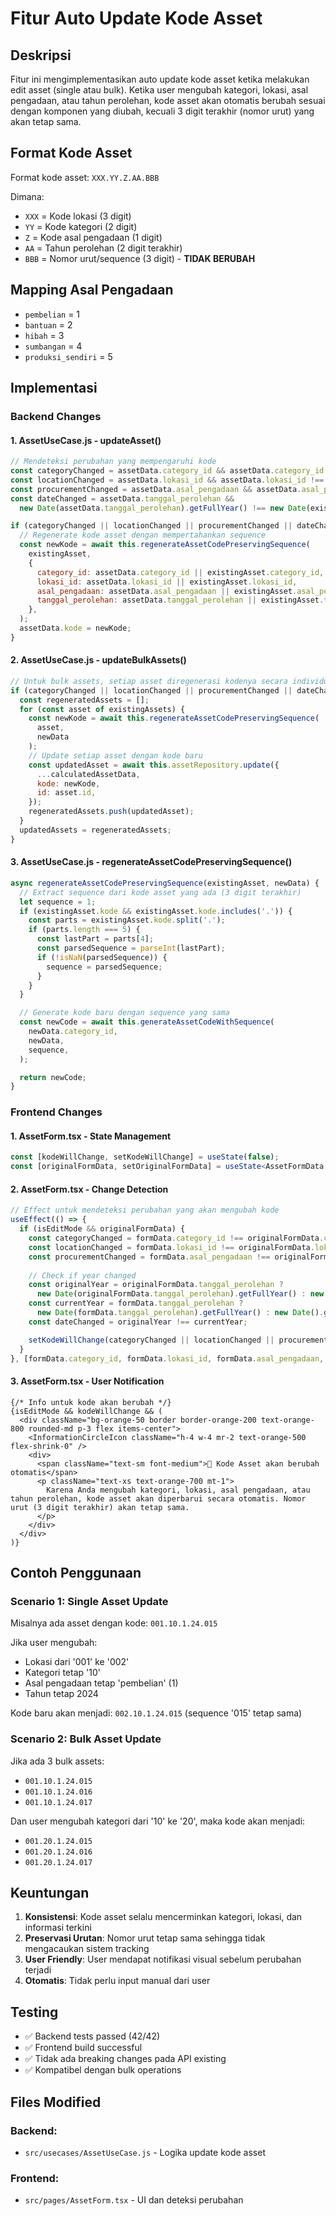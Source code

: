 # Fitur Auto Update Kode Asset

## Deskripsi

Fitur ini mengimplementasikan auto update kode asset ketika melakukan edit asset (single atau bulk). Ketika user mengubah kategori, lokasi, asal pengadaan, atau tahun perolehan, kode asset akan otomatis berubah sesuai dengan komponen yang diubah, kecuali 3 digit terakhir (nomor urut) yang akan tetap sama.

## Format Kode Asset

Format kode asset: `XXX.YY.Z.AA.BBB`

Dimana:
- `XXX` = Kode lokasi (3 digit)
- `YY` = Kode kategori (2 digit)  
- `Z` = Kode asal pengadaan (1 digit)
- `AA` = Tahun perolehan (2 digit terakhir)
- `BBB` = Nomor urut/sequence (3 digit) - **TIDAK BERUBAH**

## Mapping Asal Pengadaan

- `pembelian` = 1
- `bantuan` = 2
- `hibah` = 3
- `sumbangan` = 4
- `produksi_sendiri` = 5

## Implementasi

### Backend Changes

#### 1. AssetUseCase.js - updateAsset()

```javascript
// Mendeteksi perubahan yang mempengaruhi kode
const categoryChanged = assetData.category_id && assetData.category_id !== existingAsset.category_id;
const locationChanged = assetData.lokasi_id && assetData.lokasi_id !== existingAsset.lokasi_id;
const procurementChanged = assetData.asal_pengadaan && assetData.asal_pengadaan !== existingAsset.asal_pengadaan;
const dateChanged = assetData.tanggal_perolehan &&
  new Date(assetData.tanggal_perolehan).getFullYear() !== new Date(existingAsset.tanggal_perolehan).getFullYear();

if (categoryChanged || locationChanged || procurementChanged || dateChanged) {
  // Regenerate kode asset dengan mempertahankan sequence
  const newKode = await this.regenerateAssetCodePreservingSequence(
    existingAsset,
    {
      category_id: assetData.category_id || existingAsset.category_id,
      lokasi_id: assetData.lokasi_id || existingAsset.lokasi_id,
      asal_pengadaan: assetData.asal_pengadaan || existingAsset.asal_pengadaan,
      tanggal_perolehan: assetData.tanggal_perolehan || existingAsset.tanggal_perolehan,
    },
  );
  assetData.kode = newKode;
}
```

#### 2. AssetUseCase.js - updateBulkAssets()

```javascript
// Untuk bulk assets, setiap asset diregenerasi kodenya secara individual
if (categoryChanged || locationChanged || procurementChanged || dateChanged) {
  const regeneratedAssets = [];
  for (const asset of existingAssets) {
    const newKode = await this.regenerateAssetCodePreservingSequence(
      asset,
      newData
    );
    // Update setiap asset dengan kode baru
    const updatedAsset = await this.assetRepository.update({
      ...calculatedAssetData,
      kode: newKode,
      id: asset.id,
    });
    regeneratedAssets.push(updatedAsset);
  }
  updatedAssets = regeneratedAssets;
}
```

#### 3. AssetUseCase.js - regenerateAssetCodePreservingSequence()

```javascript
async regenerateAssetCodePreservingSequence(existingAsset, newData) {
  // Extract sequence dari kode asset yang ada (3 digit terakhir)
  let sequence = 1;
  if (existingAsset.kode && existingAsset.kode.includes('.')) {
    const parts = existingAsset.kode.split('.');
    if (parts.length === 5) {
      const lastPart = parts[4];
      const parsedSequence = parseInt(lastPart);
      if (!isNaN(parsedSequence)) {
        sequence = parsedSequence;
      }
    }
  }

  // Generate kode baru dengan sequence yang sama
  const newCode = await this.generateAssetCodeWithSequence(
    newData.category_id,
    newData,
    sequence,
  );

  return newCode;
}
```

### Frontend Changes

#### 1. AssetForm.tsx - State Management

```typescript
const [kodeWillChange, setKodeWillChange] = useState(false);
const [originalFormData, setOriginalFormData] = useState<AssetFormData | null>(null);
```

#### 2. AssetForm.tsx - Change Detection

```typescript
// Effect untuk mendeteksi perubahan yang akan mengubah kode
useEffect(() => {
  if (isEditMode && originalFormData) {
    const categoryChanged = formData.category_id !== originalFormData.category_id;
    const locationChanged = formData.lokasi_id !== originalFormData.lokasi_id;
    const procurementChanged = formData.asal_pengadaan !== originalFormData.asal_pengadaan;
    
    // Check if year changed
    const originalYear = originalFormData.tanggal_perolehan ? 
      new Date(originalFormData.tanggal_perolehan).getFullYear() : new Date().getFullYear();
    const currentYear = formData.tanggal_perolehan ? 
      new Date(formData.tanggal_perolehan).getFullYear() : new Date().getFullYear();
    const dateChanged = originalYear !== currentYear;

    setKodeWillChange(categoryChanged || locationChanged || procurementChanged || dateChanged);
  }
}, [formData.category_id, formData.lokasi_id, formData.asal_pengadaan, formData.tanggal_perolehan, originalFormData, isEditMode]);
```

#### 3. AssetForm.tsx - User Notification

```tsx
{/* Info untuk kode akan berubah */}
{isEditMode && kodeWillChange && (
  <div className="bg-orange-50 border border-orange-200 text-orange-800 rounded-md p-3 flex items-center">
    <InformationCircleIcon className="h-4 w-4 mr-2 text-orange-500 flex-shrink-0" />
    <div>
      <span className="text-sm font-medium">🔄 Kode Asset akan berubah otomatis</span>
      <p className="text-xs text-orange-700 mt-1">
        Karena Anda mengubah kategori, lokasi, asal pengadaan, atau tahun perolehan, kode asset akan diperbarui secara otomatis. Nomor urut (3 digit terakhir) akan tetap sama.
      </p>
    </div>
  </div>
)}
```

## Contoh Penggunaan

### Scenario 1: Single Asset Update

Misalnya ada asset dengan kode: `001.10.1.24.015`

Jika user mengubah:
- Lokasi dari '001' ke '002'
- Kategori tetap '10'
- Asal pengadaan tetap 'pembelian' (1)
- Tahun tetap 2024

Kode baru akan menjadi: `002.10.1.24.015` (sequence '015' tetap sama)

### Scenario 2: Bulk Asset Update

Jika ada 3 bulk assets:
- `001.10.1.24.015`
- `001.10.1.24.016` 
- `001.10.1.24.017`

Dan user mengubah kategori dari '10' ke '20', maka kode akan menjadi:
- `001.20.1.24.015`
- `001.20.1.24.016`
- `001.20.1.24.017`

## Keuntungan

1. **Konsistensi**: Kode asset selalu mencerminkan kategori, lokasi, dan informasi terkini
2. **Preservasi Urutan**: Nomor urut tetap sama sehingga tidak mengacaukan sistem tracking
3. **User Friendly**: User mendapat notifikasi visual sebelum perubahan terjadi
4. **Otomatis**: Tidak perlu input manual dari user

## Testing

- ✅ Backend tests passed (42/42)
- ✅ Frontend build successful
- ✅ Tidak ada breaking changes pada API existing
- ✅ Kompatibel dengan bulk operations

## Files Modified

### Backend:
- `src/usecases/AssetUseCase.js` - Logika update kode asset

### Frontend:
- `src/pages/AssetForm.tsx` - UI dan deteksi perubahan
